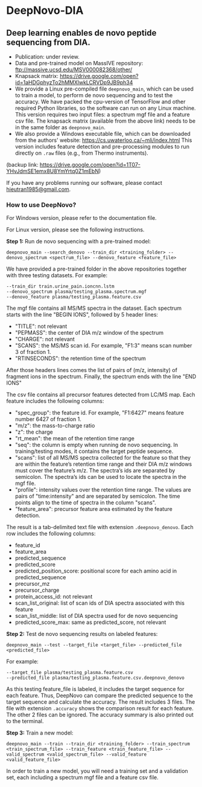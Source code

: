 # DeepNovo-DIA

## Deep learning enables de novo peptide sequencing from DIA.

- Publication: under review.
- Data and pre-trained model on MassIVE repository: ftp://massive.ucsd.edu/MSV000082368/other/
- Knapsack matrix: https://drive.google.com/open?id=1aHDGphyzTo2hMMXlwkLCRVDp9JB9ph34
- We provide a Linux pre-compiled file `deepnovo_main`, which can be used to train a model, to perform de novo sequencing and to test the accuracy.
We have packed the cpu-version of TensorFlow and other required Python libraries, so the software can run on any Linux machine.
This version requires two input files: a spectrum mgf file and a feature csv file.
The knapsack matrix (available from the above link) needs to be in the same folder as `deepnovo_main`. 
- We also provide a Windows executable file, which can be downloaded from the authors' website: https://cs.uwaterloo.ca/~mli/index.html
This version includes feature detection and pre-processing modules to run directly on `.raw` files (e.g., from Thermo instruments).

(backup link: https://drive.google.com/open?id=1T07-YHvJdmSE1emx8U8YmYrtq0Z1mEbN)

If you have any problems running our software, please contact hieutran1985@gmail.com.

### How to use DeepNovo?

For Windows version, please refer to the documentation file.

For Linux version, please see the following instructions.

**Step 1:** Run de novo sequencing with a pre-trained model:

    deepnovo_main --search_denovo --train_dir <training_folder> --denovo_spectrum <spectrum_file> --denovo_feature <feature_file>

We have provided a pre-trained folder in the above repositories together with three testing datasets. For example:

    --train_dir train.urine_pain.ioncnn.lstm
    --denovo_spectrum plasma/testing_plasma.spectrum.mgf
    --denovo_feature plasma/testing_plasma.feature.csv

The mgf file contains all MS/MS spectra in the dataset.
Each spectrum starts with the line "BEGIN IONS", followed by 5 header lines:
- "TITLE": not relevant
- "PEPMASS": the center of DIA m/z window of the spectrum
- "CHARGE": not relevant
- "SCANS": the MS/MS scan id. For example, "F1:3" means scan number 3 of fraction 1.
- "RTINSECONDS": the retention time of the spectrum

After those headers lines comes the list of pairs of (m/z, intensity) of fragment ions in the spectrum.
Finally, the spectrum ends with the line "END IONS"

The csv file contains all precursor features detected from LC/MS map.
Each feature includes the following columns:
- "spec_group": the feature id. For example, "F1:6427" means feature number 6427 of fraction 1.
- "m/z": the mass-to-charge ratio
- "z": the charge
- "rt_mean": the mean of the retention time range
- "seq": the column is empty when running de novo sequencing. 
In training/testing modes, it contains the target peptide sequence.
- "scans": list of all MS/MS spectra collected for the feature so that 
they are within the feature’s retention time range and their DIA m/z windows must cover the feature’s m/z.
The spectra’s ids are separated by semicolon. 
The spectra’s ids can be used to locate the spectra in the mgf file.
- "profile": intensity values over the retention time range. 
The values are pairs of "time:intensity" and are separated by semicolon. 
The time points align to the time of spectra in the column "scans".
- "feature_area": precursor feature area estimated by the feature detection.

The result is a tab-delimited text file with extension `.deepnovo_denovo`. 
Each row includes the following columns:
- feature_id
- feature_area
-	predicted_sequence
- predicted_score
- predicted_position_score: positional score for each amino acid in predicted_sequence
- precursor_mz
- precursor_charge
- protein_access_id: not relevant
- scan_list_original: list of scan ids of DIA spectra associated with this feature
- scan_list_middle: list of DIA spectra used for de novo sequencing
- predicted_score_max: same as predicted_score, not relevant

**Step 2:** Test de novo sequencing results on labeled features:

    deepnovo_main --test --target_file <target_file> --predicted_file <predicted_file>

For example:

    --target_file plasma/testing_plasma.feature.csv
    --predicted_file plasma/testing_plasma.feature.csv.deepnovo_denovo
    
As this testing feature_file is labeled, it includes the target sequence for each feature. 
Thus, DeepNovo can compare the predicted sequence to the target sequence and calculate the accuracy. 
The result includes 3 files. The file with extension `.accuracy` shows the comparison result for each feature. 
The other 2 files can be ignored. The accuracy summary is also printed out to the terminal.

**Step 3:** Train a new model:

    deepnovo_main --train --train_dir <training_folder> --train_spectrum <train_spectrum_file> --train_feature <train_feature_file> --valid_spectrum <valid_spectrum_file> --valid_feature <valid_feature_file>

In order to train a new model, you will need a training set and a validation set, each including a spectrum mgf file and a feature csv file. 

